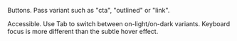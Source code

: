 Buttons. Pass variant such as "cta", "outlined" or "link".

Accessible. Use Tab to switch between on-light/on-dark variants. Keyboard focus is more different than the subtle hover effect.
